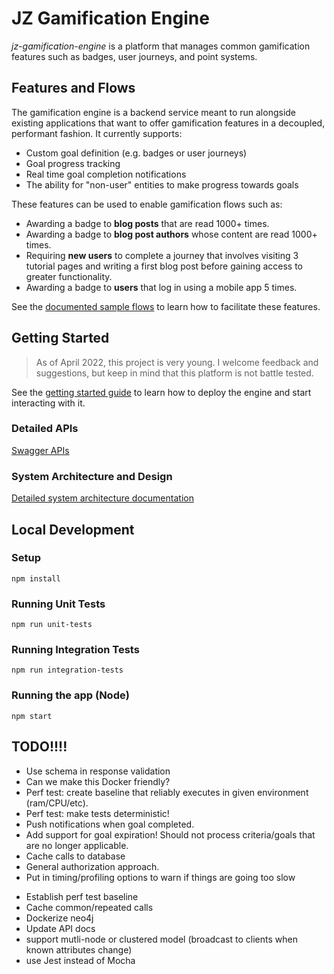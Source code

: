# JZ Gamification Engine
*jz-gamification-engine* is a platform that manages common gamification features such as badges, user journeys, and point systems. 

## Features and Flows
The gamification engine is a backend service meant to run alongside existing applications that want to offer gamification features in a decoupled, performant fashion. It currently supports:

- Custom goal definition (e.g. badges or user journeys)
- Goal progress tracking
- Real time goal completion notifications
- The ability for "non-user" entities to make progress towards goals

These features can be used to enable gamification flows such as:

- Awarding a badge to **blog posts** that are read 1000+ times. 
- Awarding a badge to **blog post authors** whose content are read 1000+ times. 
- Requiring **new users** to complete a journey that involves visiting 3 tutorial pages and writing a first blog post before gaining access to greater functionality.
- Awarding a badge to **users** that log in using a mobile app 5 times.  

See the [documented sample flows](./docs/sample-flows/) to learn how to facilitate these features.

## Getting Started
> As of April 2022, this project is very young. I welcome feedback and suggestions, but keep in mind that this platform is not battle tested.

See the [getting started guide](./docs/getting-started.md) to learn how to deploy the engine and start interacting with it.

### Detailed APIs
[Swagger APIs](TODO_PUT_LINK_HERE)

### System Architecture and Design
[Detailed system architecture documentation](docs/system-architecture.md)

## Local Development

### Setup
```
npm install
```

### Running Unit Tests

```
npm run unit-tests
```

### Running Integration Tests

```
npm run integration-tests
```

### Running the app (Node)
```
npm start
```


## TODO!!!!
* Use schema in response validation
* Can we make this Docker friendly?
* Perf test: create baseline that reliably executes in given environment (ram/CPU/etc).
* Perf test: make tests deterministic!
* Push notifications when goal completed.
* Add support for goal expiration! Should not process criteria/goals that are no longer applicable.
* Cache calls to database
* General authorization approach.
* Put in timing/profiling options to warn if things are going too slow
- Establish perf test baseline
- Cache common/repeated calls
- Dockerize neo4j
- Update API docs
- support mutli-node or clustered model (broadcast to clients when known attributes change)
- use Jest instead of Mocha
